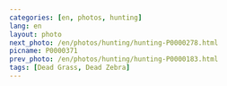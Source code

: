 ```yaml
---
categories: [en, photos, hunting]
lang: en
layout: photo
next_photo: /en/photos/hunting/hunting-P0000278.html
picname: P0000371
prev_photo: /en/photos/hunting/hunting-P0000183.html
tags: [Dead Grass, Dead Zebra]
---
```

